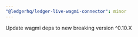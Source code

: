 ```yaml
---
"@ledgerhq/ledger-live-wagmi-connector": minor
---
```


Update wagmi deps to new breaking version ^0.10.X
